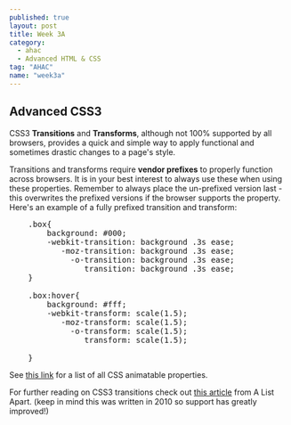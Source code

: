 ```yaml
---
published: true
layout: post
title: Week 3A
category: 
  - ahac
  - Advanced HTML & CSS
tag: "AHAC"
name: "week3a"
---
```


<h2>Advanced CSS3</h2>

CSS3 **Transitions** and **Transforms**, although not 100% supported by all browsers, provides a quick and simple way to apply functional and sometimes drastic changes to a page's style. 

Transitions and transforms require **vendor prefixes** to properly function across browsers. It is in your best interest to always use these when using these properties. Remember to always place the un-prefixed version last - this overwrites the prefixed versions if the browser supports the property. Here's an example of a fully prefixed transition and transform: 

<pre>
	.box{
		background: #000;
		-webkit-transition: background .3s ease;
  		   -moz-transition: background .3s ease;
  		     -o-transition: background .3s ease;
  		        transition: background .3s ease;
	}

	.box:hover{
		background: #fff;
		-webkit-transform: scale(1.5);
  		   -moz-transform: scale(1.5);
  		     -o-transform: scale(1.5);
  		        transform: scale(1.5);

	}
</pre>

See [this link](https://developer.mozilla.org/en-US/docs/Web/CSS/CSS_animated_properties) for a list of all CSS animatable properties. 

For further reading on CSS3 transitions check out [this article](http://alistapart.com/article/understanding-css3-transitions/) from A List Apart. (keep in mind this was written in 2010 so support has greatly improved!)
